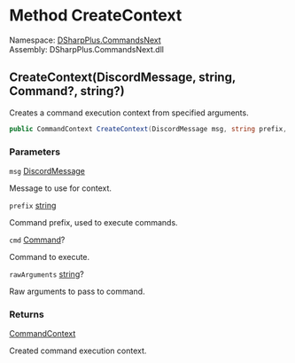 # Method CreateContext

Namespace: [DSharpPlus.CommandsNext](DSharpPlus.CommandsNext.md)  
Assembly: DSharpPlus.CommandsNext.dll

## <a id="DSharpPlus_CommandsNext_CommandsNextExtension_CreateContext_DSharpPlus_Entities_DiscordMessage_System_String_DSharpPlus_CommandsNext_Command_System_String_"></a>CreateContext\(DiscordMessage, string, Command?, string?\)

Creates a command execution context from specified arguments.

```csharp
public CommandContext CreateContext(DiscordMessage msg, string prefix, Command? cmd, string? rawArguments = null)
```

### Parameters

`msg` [DiscordMessage](DSharpPlus.Entities.DiscordMessage.md)

Message to use for context.

`prefix` [string](https://learn.microsoft.com/dotnet/api/system.string)

Command prefix, used to execute commands.

`cmd` [Command](DSharpPlus.CommandsNext.Command.md)?

Command to execute.

`rawArguments` [string](https://learn.microsoft.com/dotnet/api/system.string)?

Raw arguments to pass to command.

### Returns

[CommandContext](DSharpPlus.CommandsNext.CommandContext.md)

Created command execution context.

